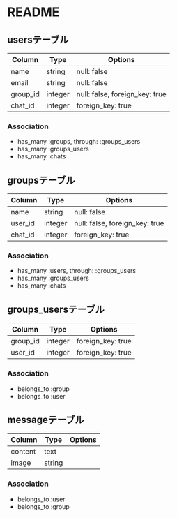 # README

## usersテーブル
|Column|Type|Options|
|------|----|-------|
|name|string|null: false|
|email|string|null: false|
|group_id|integer|null: false, foreign_key: true|
|chat_id|integer|foreign_key: true|

### Association
- has_many :groups, through: :groups_users
- has_many :groups_users
- has_many :chats


## groupsテーブル
|Column|Type|Options|
|------|----|-------|
|name|string|null: false|
|user_id|integer|null: false, foreign_key: true|
|chat_id|integer|foreign_key: true|

### Association
- has_many :users, through: :groups_users
- has_many :groups_users
- has_many :chats


## groups_usersテーブル
|Column|Type|Options|
|------|----|-------|
|group_id|integer|foreign_key: true|
|user_id|integer|foreign_key: true|

### Association
- belongs_to :group
- belongs_to :user


## messageテーブル
|Column|Type|Options|
|------|----|-------|
|content|text||
|image|string||

### Association
- belongs_to :user
- belongs_to :group